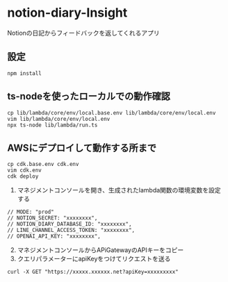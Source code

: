 # notion-diary-Insight
Notionの日記からフィードバックを返してくれるアプリ

## 設定
```
npm install
```

## ts-nodeを使ったローカルでの動作確認
```
cp lib/lambda/core/env/local.base.env lib/lambda/core/env/local.env
vim lib/lambda/core/env/local.env
npx ts-node lib/lambda/run.ts
```

## AWSにデプロイして動作する所まで
```
cp cdk.base.env cdk.env
vim cdk.env
cdk deploy
```
1. マネジメントコンソールを開き、生成されたlambda関数の環境変数を設定する  
```
// MODE: "prod"
// NOTION_SECRET: "xxxxxxxx",
// NOTION_DIARY_DATABASE_ID: "xxxxxxxx",
// LINE_CHANNEL_ACCESS_TOKEN: "xxxxxxxx",
// OPENAI_API_KEY: "xxxxxxxx",
```
2. マネジメントコンソールからAPiGatewayのAPIキーをコピー  
3. クエリパラメーターにapiKeyをつけてリクエストを送る
```
curl -X GET "https://xxxxx.xxxxxx.net?apiKey=xxxxxxxxx"
```
